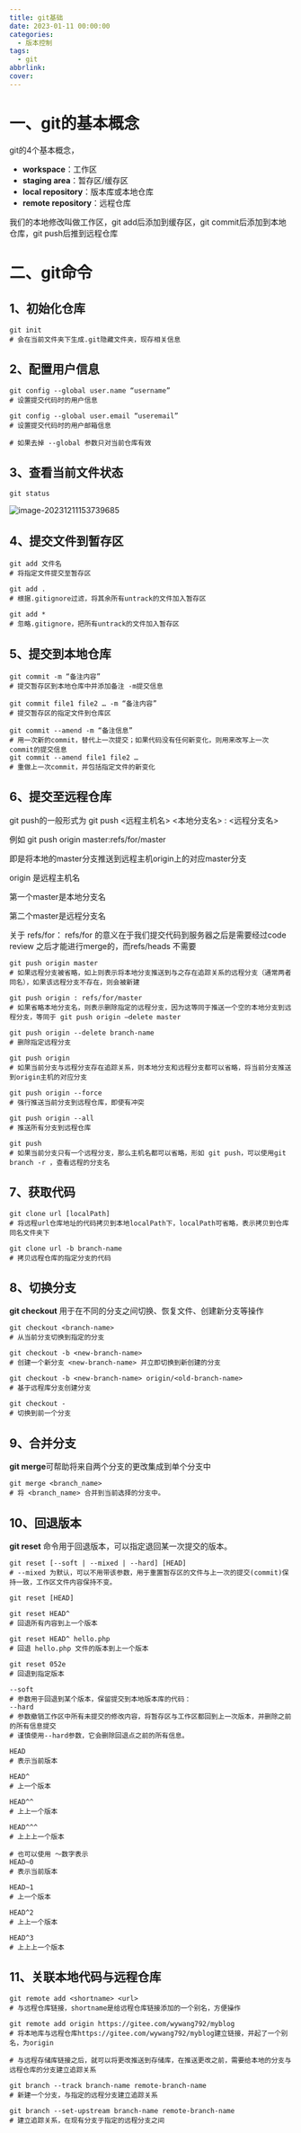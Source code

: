 ```yaml
---
title: git基础
date: 2023-01-11 00:00:00
categories:
  - 版本控制
tags:
  - git
abbrlink: 
cover:
---
```


# 一、git的基本概念

git的4个基本概念，

- **workspace**：工作区
- **staging area**：暂存区/缓存区
- **local repository**：版本库或本地仓库
- **remote repository**：远程仓库

我们的本地修改叫做工作区，git add后添加到缓存区，git commit后添加到本地仓库，git push后推到远程仓库

# 二、git命令

## 1、初始化仓库

```shell
git init
# 会在当前文件夹下生成.git隐藏文件夹，现存相关信息
```



## 2、配置用户信息

```shell
git config --global user.name “username”    
# 设置提交代码时的用户信息

git config --global user.email “useremail”
# 设置提交代码时的用户邮箱信息

# 如果去掉 --global 参数只对当前仓库有效
```



## 3、查看当前文件状态

```shell
git status
```

![image-20231211153739685](./assets/git基础/image-20231211153739685.png)



## 4、提交文件到暂存区

```shell
git add 文件名
# 将指定文件提交至暂存区

git add .
# 根据.gitignore过滤，将其余所有untrack的文件加入暂存区

git add *
# 忽略.gitignore，把所有untrack的文件加入暂存区
```



## 5、提交到本地仓库

```shell
git commit -m “备注内容”
# 提交暂存区到本地仓库中并添加备注 -m提交信息

git commit file1 file2 … -m “备注内容”    
# 提交暂存区的指定文件到仓库区

git commit --amend -m “备注信息”
# 用一次新的commit，替代上一次提交；如果代码没有任何新变化，则用来改写上一次commit的提交信息                                     
git commit --amend file1 file2 …
# 重做上一次commit，并包括指定文件的新变化
```



## 6、提交至远程仓库

git push的一般形式为 git push <远程主机名> <本地分支名> : <远程分支名>

例如 git push origin master:refs/for/master 

即是将本地的master分支推送到远程主机origin上的对应master分支

 origin 是远程主机名

第一个master是本地分支名

第二个master是远程分支名

关于 refs/for：
refs/for 的意义在于我们提交代码到服务器之后是需要经过code review 之后才能进行merge的，而refs/heads 不需要

```shell
git push origin master
# 如果远程分支被省略，如上则表示将本地分支推送到与之存在追踪关系的远程分支（通常两者同名），如果该远程分支不存在，则会被新建   

git push origin : refs/for/master
# 如果省略本地分支名，则表示删除指定的远程分支，因为这等同于推送一个空的本地分支到远程分支，等同于 git push origin –delete master

git push origin --delete branch-name
# 删除指定远程分支

git push origin
# 如果当前分支与远程分支存在追踪关系，则本地分支和远程分支都可以省略，将当前分支推送到origin主机的对应分支

git push origin --force  
# 强行推送当前分支到远程仓库，即使有冲突     

git push origin --all       
# 推送所有分支到远程仓库

git push
# 如果当前分支只有一个远程分支，那么主机名都可以省略，形如 git push，可以使用git branch -r ，查看远程的分支名
```



## 7、获取代码

```shell
git clone url [localPath]
# 将远程url仓库地址的代码拷贝到本地localPath下，localPath可省略，表示拷贝到仓库同名文件夹下
 
git clone url -b branch-name
# 拷贝远程仓库的指定分支的代码
```



## 8、切换分支

**git checkout** 用于在不同的分支之间切换、恢复文件、创建新分支等操作

```shell
git checkout <branch-name>
# 从当前分支切换到指定的分支 

git checkout -b <new-branch-name>
# 创建一个新分支 <new-branch-name> 并立即切换到新创建的分支

git checkout -b <new-branch-name> origin/<old-branch-name>
# 基于远程库分支创建分支

git checkout -
# 切换到前一个分支
```



## 9、合并分支

**git merge**可帮助将来自两个分支的更改集成到单个分支中

```shell
git merge <branch_name> 
# 将 <branch_name> 合并到当前选择的分支中。
```



## 10、回退版本 

**git reset** 命令用于回退版本，可以指定退回某一次提交的版本。

```shell
git reset [--soft | --mixed | --hard] [HEAD]
# --mixed 为默认，可以不用带该参数，用于重置暂存区的文件与上一次的提交(commit)保持一致，工作区文件内容保持不变。

git reset [HEAD] 

git reset HEAD^
# 回退所有内容到上一个版本  

git reset HEAD^ hello.php  
# 回退 hello.php 文件的版本到上一个版本  

git reset 052e           
# 回退到指定版本

--soft 
# 参数用于回退到某个版本，保留提交到本地版本库的代码：
--hard 
# 参数撤销工作区中所有未提交的修改内容，将暂存区与工作区都回到上一次版本，并删除之前的所有信息提交
# 谨慎使用--hard参数，它会删除回退点之前的所有信息。

HEAD 
# 表示当前版本

HEAD^ 
# 上一个版本

HEAD^^ 
# 上上一个版本

HEAD^^^ 
# 上上上一个版本

# 也可以使用 ～数字表示
HEAD~0
# 表示当前版本

HEAD~1 
# 上一个版本

HEAD^2 
# 上上一个版本

HEAD^3 
# 上上上一个版本
```



## 11、关联本地代码与远程仓库

```shell
git remote add <shortname> <url>
# 与远程仓库链接，shortname是给远程仓库链接添加的一个别名，方便操作

git remote add origin https://gitee.com/wywang792/myblog
# 将本地库与远程仓库https://gitee.com/wywang792/myblog建立链接，并起了一个别名，为origin

# 与远程存储库链接之后，就可以将更改推送到存储库，在推送更改之前，需要给本地的分支与远程仓库的分支建立追踪关系

git branch --track branch-name remote-branch-name                
# 新建一个分支，与指定的远程分支建立追踪关系

git branch --set-upstream branch-name remote-branch-name                   
# 建立追踪关系，在现有分支于指定的远程分支之间
```

